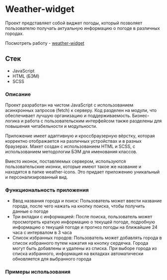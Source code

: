 # Weather-widget

Проект представляет собой виджет погоды, который позволяет пользователю получать актуальную информацию о погоде в различных городах.

Посмотреть работу - [weather-widget](https://sivchenko-anna.github.io/weather-widget/)


## Стек
- JavaScript
- HTML (БЭМ)
- SCSS

### Описание

Проект разработан на чистом JavaScript с использованием асинхронных запросов (fetch) к серверу. Код разделен на модули, что обеспечивает лучшую организацию и поддерживаемость. Бизнес-логика и работа с пользовательским интерфейсом также разделены для повышения читабельности и модульности.

Приложение имеет адаптивную и кроссбраузерную вёрстку, которая корректно отображается на различных устройствах и в разных браузерах. Макет создан с использованием HTML и SCSS, с использованием методологии БЭМ для именования классов.

Вместо иконок, поставляемых сервером, используются пользовательские иконки, которые имеют такое же название и находятся в папке weather-icons. Это придает приложению уникальный и персонализированный вид.

### Функциональность приложения

- Ввод названия города и поиск: Пользователь может ввести название города, после чего нажать на кнопку поиска, чтобы получить данные о погоде
- Три вкладки с информацией: После поиска, пользователь может просмотреть краткую информацию о текущей погоде, подробную информацию о текущей погоде и прогноз погоды на ближайшие 24 часа с интервалом в 3 часа
- Список избранных городов: Пользователь может добавлять города в список избранного путем нажатия на кнопку сердечка. Города могут быть добавлены и удалены из списка. При выборе города из списка избранного, информация на вкладках автоматически обновляется для выбранного города

### Примеры использования 
